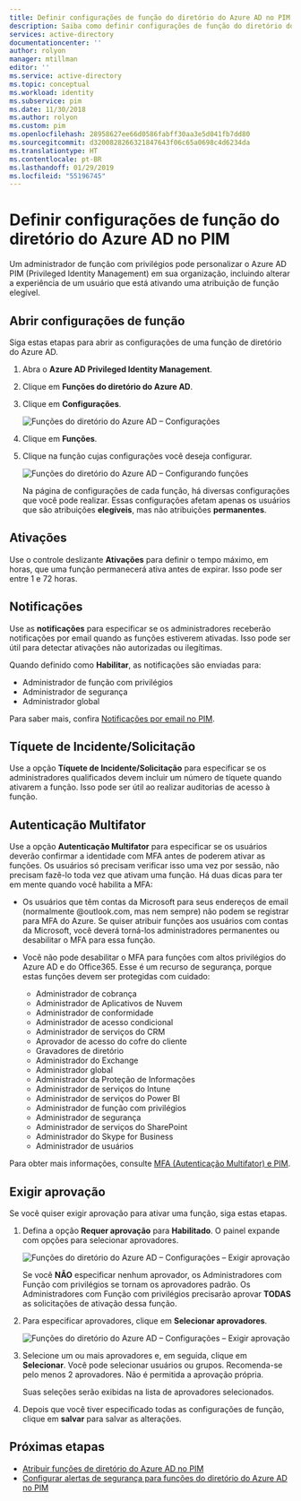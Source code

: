 ```yaml
---
title: Definir configurações de função do diretório do Azure AD no PIM | Microsoft Docs
description: Saiba como definir configurações de função do diretório do Azure AD no Azure AD PIM (Privileged Identity Management).
services: active-directory
documentationcenter: ''
author: rolyon
manager: mtillman
editor: ''
ms.service: active-directory
ms.topic: conceptual
ms.workload: identity
ms.subservice: pim
ms.date: 11/30/2018
ms.author: rolyon
ms.custom: pim
ms.openlocfilehash: 28958627ee66d0586fabff30aa3e5d041fb7dd80
ms.sourcegitcommit: d3200828266321847643f06c65a0698c4d6234da
ms.translationtype: HT
ms.contentlocale: pt-BR
ms.lasthandoff: 01/29/2019
ms.locfileid: "55196745"
---
```

# <a name="configure-azure-ad-directory-role-settings-in-pim"></a>Definir configurações de função do diretório do Azure AD no PIM

Um administrador de função com privilégios pode personalizar o Azure AD PIM (Privileged Identity Management) em sua organização, incluindo alterar a experiência de um usuário que está ativando uma atribuição de função elegível.

## <a name="open-role-settings"></a>Abrir configurações de função

Siga estas etapas para abrir as configurações de uma função de diretório do Azure AD.

1. Abra o **Azure AD Privileged Identity Management**.

1. Clique em **Funções do diretório do Azure AD**.

1. Clique em **Configurações**.

    ![Funções do diretório do Azure AD – Configurações](./media/pim-how-to-change-default-settings/pim-directory-roles-settings.png)

1. Clique em **Funções**.

1. Clique na função cujas configurações você deseja configurar.

    ![Funções do diretório do Azure AD – Configurando funções](./media/pim-how-to-change-default-settings/pim-directory-roles-settings-role.png)

    Na página de configurações de cada função, há diversas configurações que você pode realizar. Essas configurações afetam apenas os usuários que são atribuições **elegíveis**, mas não atribuições **permanentes**.

## <a name="activations"></a>Ativações

Use o controle deslizante **Ativações** para definir o tempo máximo, em horas, que uma função permanecerá ativa antes de expirar. Isso pode ser entre 1 e 72 horas.

## <a name="notifications"></a>Notificações

Use as **notificações** para especificar se os administradores receberão notificações por email quando as funções estiverem ativadas. Isso pode ser útil para detectar ativações não autorizadas ou ilegítimas.

Quando definido como **Habilitar**, as notificações são enviadas para:

- Administrador de função com privilégios
- Administrador de segurança
- Administrador global

Para saber mais, confira [Notificações por email no PIM](pim-email-notifications.md).

## <a name="incidentrequest-ticket"></a>Tíquete de Incidente/Solicitação

Use a opção **Tíquete de Incidente/Solicitação** para especificar se os administradores qualificados devem incluir um número de tíquete quando ativarem a função. Isso pode ser útil ao realizar auditorias de acesso à função.

## <a name="multi-factor-authentication"></a>Autenticação Multifator

Use a opção **Autenticação Multifator** para especificar se os usuários deverão confirmar a identidade com MFA antes de poderem ativar as funções. Os usuários só precisam verificar isso uma vez por sessão, não precisam fazê-lo toda vez que ativam uma função. Há duas dicas para ter em mente quando você habilita a MFA:

* Os usuários que têm contas da Microsoft para seus endereços de email (normalmente @outlook.com, mas nem sempre) não podem se registrar para MFA do Azure. Se quiser atribuir funções aos usuários com contas da Microsoft, você deverá torná-los administradores permanentes ou desabilitar o MFA para essa função.
* Você não pode desabilitar o MFA para funções com altos privilégios do Azure AD e do Office365. Esse é um recurso de segurança, porque estas funções devem ser protegidas com cuidado:  
  
  * Administrador de cobrança
  * Administrador de Aplicativos de Nuvem
  * Administrador de conformidade
  * Administrador de acesso condicional
  * Administrador de serviços do CRM
  * Aprovador de acesso do cofre do cliente
  * Gravadores de diretório
  * Administrador do Exchange
  * Administrador global
  * Administrador da Proteção de Informações
  * Administrador de serviços do Intune
  * Administrador de serviços do Power BI
  * Administrador de função com privilégios
  * Administrador de segurança
  * Administrador de serviços do SharePoint
  * Administrador do Skype for Business
  * Administrador de usuários

Para obter mais informações, consulte [MFA (Autenticação Multifator) e PIM](pim-how-to-require-mfa.md).

## <a name="require-approval"></a>Exigir aprovação

Se você quiser exigir aprovação para ativar uma função, siga estas etapas.

1. Defina a opção **Requer aprovação** para **Habilitado**. O painel expande com opções para selecionar aprovadores.

    ![Funções do diretório do Azure AD – Configurações – Exigir aprovação](./media/pim-how-to-change-default-settings/pim-directory-roles-settings-require-approval.png)

    Se você **NÃO** especificar nenhum aprovador, os Administradores com Função com privilégios se tornam os aprovadores padrão. Os Administradores com Função com privilégios precisarão aprovar **TODAS** as solicitações de ativação dessa função.

1. Para especificar aprovadores, clique em **Selecionar aprovadores**.

    ![Funções do diretório do Azure AD – Configurações – Exigir aprovação](./media/pim-how-to-change-default-settings/pim-directory-roles-settings-require-approval-select-approvers.png)

1. Selecione um ou mais aprovadores e, em seguida, clique em **Selecionar**. Você pode selecionar usuários ou grupos. Recomenda-se pelo menos 2 aprovadores. Não é permitida a aprovação própria.

    Suas seleções serão exibidas na lista de aprovadores selecionados.

1. Depois que você tiver especificado todas as configurações de função, clique em **salvar** para salvar as alterações.


<!--PLACEHOLDER: Need an explanation of what the temporary Global Administrator setting is for.-->

## <a name="next-steps"></a>Próximas etapas

- [Atribuir funções de diretório do Azure AD no PIM](pim-how-to-add-role-to-user.md)
- [Configurar alertas de segurança para funções do diretório do Azure AD no PIM](pim-how-to-configure-security-alerts.md)
